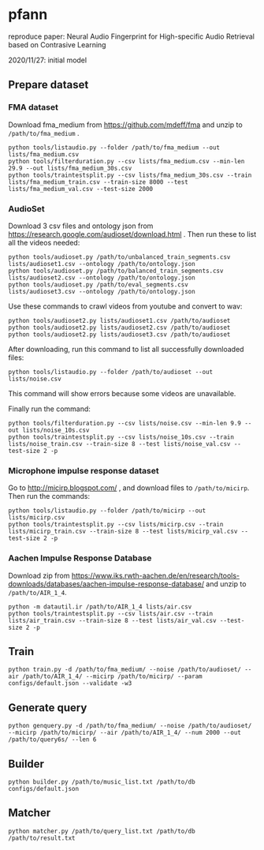 # pfann
reproduce paper: Neural Audio Fingerprint for High-specific Audio Retrieval based on Contrasive Learning

2020/11/27: initial model

## Prepare dataset

### FMA dataset

Download fma_medium from https://github.com/mdeff/fma and unzip to
`/path/to/fma_medium` .

```
python tools/listaudio.py --folder /path/to/fma_medium --out lists/fma_medium.csv
python tools/filterduration.py --csv lists/fma_medium.csv --min-len 29.9 --out lists/fma_medium_30s.csv
python tools/traintestsplit.py --csv lists/fma_medium_30s.csv --train lists/fma_medium_train.csv --train-size 8000 --test lists/fma_medium_val.csv --test-size 2000
```

### AudioSet

Download 3 csv files and ontology json from https://research.google.com/audioset/download.html .
Then run these to list all the videos needed:

```
python tools/audioset.py /path/to/unbalanced_train_segments.csv lists/audioset1.csv --ontology /path/to/ontology.json
python tools/audioset.py /path/to/balanced_train_segments.csv lists/audioset2.csv --ontology /path/to/ontology.json
python tools/audioset.py /path/to/eval_segments.csv lists/audioset3.csv --ontology /path/to/ontology.json
```

Use these commands to crawl videos from youtube and convert to wav:

```
python tools/audioset2.py lists/audioset1.csv /path/to/audioset
python tools/audioset2.py lists/audioset2.csv /path/to/audioset
python tools/audioset2.py lists/audioset3.csv /path/to/audioset
```

After downloading, run this command to list all successfully downloaded files:

```
python tools/listaudio.py --folder /path/to/audioset --out lists/noise.csv
```

This command will show errors because some videos are unavailable.

Finally run the command:

```
python tools/filterduration.py --csv lists/noise.csv --min-len 9.9 --out lists/noise_10s.csv
python tools/traintestsplit.py --csv lists/noise_10s.csv --train lists/noise_train.csv --train-size 8 --test lists/noise_val.csv --test-size 2 -p
```

### Microphone impulse response dataset

Go to http://micirp.blogspot.com/ , and download files to `/path/to/micirp`. Then run the commands:

```
python tools/listaudio.py --folder /path/to/micirp --out lists/micirp.csv
python tools/traintestsplit.py --csv lists/micirp.csv --train lists/micirp_train.csv --train-size 8 --test lists/micirp_val.csv --test-size 2 -p
```

### Aachen Impulse Response Database

Download zip from https://www.iks.rwth-aachen.de/en/research/tools-downloads/databases/aachen-impulse-response-database/
and unzip to `/path/to/AIR_1_4`.

```
python -m datautil.ir /path/to/AIR_1_4 lists/air.csv
python tools/traintestsplit.py --csv lists/air.csv --train lists/air_train.csv --train-size 8 --test lists/air_val.csv --test-size 2 -p
```

## Train

```
python train.py -d /path/to/fma_medium/ --noise /path/to/audioset/ --air /path/to/AIR_1_4/ --micirp /path/to/micirp/ --param configs/default.json --validate -w3
```

## Generate query
```
python genquery.py -d /path/to/fma_medium/ --noise /path/to/audioset/ --micirp /path/to/micirp/ --air /path/to/AIR_1_4/ --num 2000 --out /path/to/query6s/ --len 6
```

## Builder
```
python builder.py /path/to/music_list.txt /path/to/db configs/default.json
```

## Matcher
```
python matcher.py /path/to/query_list.txt /path/to/db /path/to/result.txt
```
